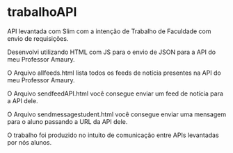 # trabalhoAPI
API levantada com Slim com a intenção de Trabalho de Faculdade com envio de requisições.

Desenvolvi utilizando HTML com JS para o envio de JSON para a API do meu Professor Amaury.

O Arquivo allfeeds.html lista todos os feeds de notícia presentes na API do meu Professor Amaury.

O Arquivo sendfeedAPI.html você consegue enviar um feed de notícia para a API dele.

O Arquivo sendmessagestudent.html você consegue enviar uma mensagem para o aluno passando a URL da API dele.

O trabalho foi produzido no intuito de comunicação entre APIs levantadas por nós alunos.

